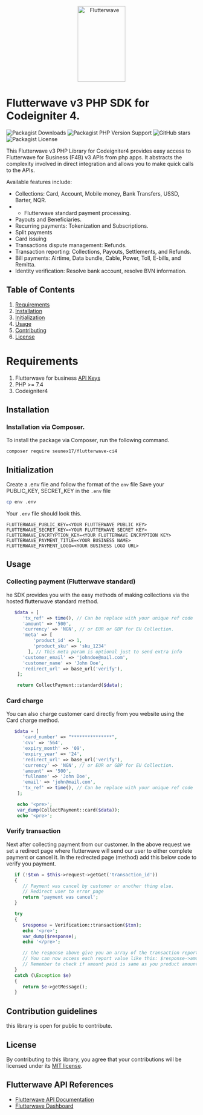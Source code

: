 <p align="center">
    <img title="Flutterwave" height="200" src="https://flutterwave.com/images/logo/full.svg" width="50%"/>
</p>

# Flutterwave v3 PHP SDK for Codeigniter 4.

![Packagist Downloads](https://img.shields.io/packagist/dt/seunex17/flutterwave-ci4)
![Packagist PHP Version Support](https://img.shields.io/packagist/php-v/seunex17/flutterwave-ci4)
![GitHub stars](https://img.shields.io/github/stars/seunex17/flutterwave-ci4)
![Packagist License](https://img.shields.io/packagist/l/seunex17/flutterwave-ci4)

This Flutterwave v3 PHP Library for Codeigniter4 provides easy access to Flutterwave for Business (F4B) v3 APIs from php
apps. It abstracts the complexity involved in direct integration and allows you to make quick calls to the APIs.

Available features include:

- Collections: Card, Account, Mobile money, Bank Transfers, USSD, Barter, NQR.
-
    - Flutterwave standard payment processing.
- Payouts and Beneficiaries.
- Recurring payments: Tokenization and Subscriptions.
- Split payments
- Card issuing
- Transactions dispute management: Refunds.
- Transaction reporting: Collections, Payouts, Settlements, and Refunds.
- Bill payments: Airtime, Data bundle, Cable, Power, Toll, E-bills, and Remitta.
- Identity verification: Resolve bank account, resolve BVN information.

## Table of Contents

1. [Requirements](#requirements)
2. [Installation](#installation)
3. [Initialization](#initialization)
4. [Usage](#usage)
5. [Contributing](#contribution-guidelines)
6. [License](#license)

<a id="requirements"></a>

# Requirements

1. Flutterwave for business [API Keys](https://developer.flutterwave.com/docs/integration-guides/authentication)
2. PHP >= 7.4
3. Codeigniter4

<a id="installation"></a>

## Installation

### Installation via Composer.

To install the package via Composer, run the following command.

```shell
composer require seunex17/flutterwave-ci4
```

<a id="initialization"></a>

## Initialization

Create a .env file and follow the format of the `env` file
Save your PUBLIC_KEY, SECRET_KEY in the `.env` file

```bash
cp env .env
```

Your `.env` file should look this.

```env
FLUTTERWAVE_PUBLIC_KEY=<YOUR FLUTTERWAVE PUBLIC KEY>
FLUTTERWAVE_SECRET_KEY=<YOUR FLUTTERWAVE SECRET KEY>
FLUTTERWAVE_ENCRTYPTION_KEY=<YOUR FLUTTERWAVE ENCRYPTION KEY>
FLUTTERWAVE_PAYMENT_TITLE=<YOUR BUSINESS NAME>
FLUTTERWAVE_PAYMENT_LOGO=<YOUR BUSINESS LOGO URL>
```

<a id="usage"></a>

## Usage

### Collecting payment (Flutterwave standard)

he SDK provides you with the easy methods of making collections via the hosted flutterwave standard method.

```php 
   $data = [
	  'tx_ref' => time(), // Can be replace with your unique ref code
	  'amount' => '500',
	  'currency' => 'NGN', // or EUR or GBP for EU Collection.
	  'meta' => [
	      'product_id' => 1,
	      'product_sku' => 'sku_1234'
	    ], // This meta param is optional just to send extra info
	  'customer_email' => 'johndoe@mail.com',
	  'customer_name' => 'John Doe',
	  'redirect_url' => base_url('verify'),
	];

	return CollectPayment::standard($data);
```

### Card charge

You can also charge customer card directly from you website using the Card charge method.

```php 
   $data = [
	  'card_number' => "***************",
	  'cvv' => '564',
	  'expiry_month' => '09',
	  'expiry_year' => '24',
	  'redirect_url' => base_url('verify'),
	  'currency' => 'NGN', // or EUR or GBP for EU Collection.
	  'amount' => '500',
	  'fullname' => 'John Doe',
	  'email' => 'john@mail.com',
	  'tx_ref' => time(), // Can be replace with your unique ref code
    ];

    echo '<pre>';
    var_dump(CollectPayment::card($data));
    echo '<pre>';
```

### Verify transaction

Next after collecting payment from our customer. In the above request we set a redirect page where flutterwave will send
our user to either complete payment or cancel it.
In the redrected page (method) add this below code to verify you payment.

```php
   if (!$txn = $this->request->getGet('transaction_id'))
   {
	  // Payment was cancel by customer or another thing else.
	  // Redirect user to error page
	  return 'payment was cancel';
   }

   try
   {
	  $response = Verification::transaction($txn);
	  echo '<pre>';
	  var_dump($response);
	  echo '</pre>';

	  // the response above give you an array of the transaction report
	  // You can now access each report value like this: $response->amount
	  // Remember to check if amount paid is same as you product amount.
   }
   catch (\Exception $e)
   {
      return $e->getMessage();
   }
```

<a id="contribution-guidelines"></a>

## Contribution guidelines
this library is open for public to contribute.


<a id="license"></a>

## License

By contributing to this library, you agree that your contributions will be licensed under its [MIT license](/LICENSE).

<a id="references"></a>

## Flutterwave API  References

- [Flutterwave API Documentation](https://developer.flutterwave.com)
- [Flutterwave Dashboard](https://app.flutterwave.com)  
